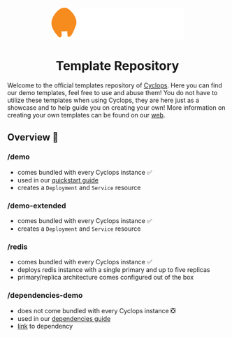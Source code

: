<p align="center" width="100%">
    <img width="60%" src="./cyclops-simplistic.png">
<p/>
<h1 align="center" >Template Repository</h1>

Welcome to the official templates repository of [Cyclops](https://github.com/cyclops-ui/cyclops). Here you can find our demo templates, feel free to use and abuse them! You do not have to utilize these templates when using Cyclops, they are here just as a showcase and to help guide you on creating your own! More information on creating your own templates can be found on our [web](https://cyclops-ui.com/docs/templates/).

## Overview 📜

### /demo

- comes bundled with every Cyclops instance ✅
- used in our [quickstart guide](https://cyclops-ui.com/docs/installation/demo/new_module)
- creates a `Deployment` and `Service` resource

### /demo-extended

- comes bundled with every Cyclops instance ✅
- creates a `Deployment` and `Service` resource

### /redis

- comes bundled with every Cyclops instance ✅
- deploys redis instance with a single primary and up to five replicas
- primary/replica architecture comes configured out of the box

### /dependencies-demo

- does not come bundled with every Cyclops instance ❎
- used in our [dependencies guide](https://cyclops-ui.com/docs/templates/dependencies)
- [link](https://petar-cvit.github.io/index.yaml) to dependency

